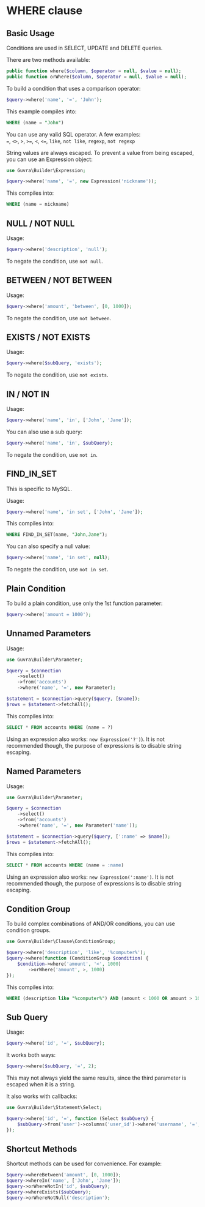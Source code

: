 # WHERE clause

## Basic Usage

Conditions are used in SELECT, UPDATE and DELETE queries.

There are two methods available:

```php
public function where($column, $operator = null, $value = null);
public function orWhere($column, $operator = null, $value = null);
```

To build a condition that uses a comparison operator:

```php
$query->where('name', '=', 'John');
```

This example compiles into:

```sql
WHERE (name = "John")
```

You can use any valid SQL operator. A few examples:  
`=`, `<>`, `>`, `>=`, `<`, `<=`, `like`, `not like`, `regexp`, `not regexp`

String values are always escaped.
To prevent a value from being escaped, you can use an Expression object:

```php
use Guvra\Builder\Expression;

$query->where('name', '=', new Expression('nickname'));
```

This compiles into:

```sql
WHERE (name = nickname)
```

## NULL / NOT NULL

Usage:

```php
$query->where('description', 'null');
```

To negate the condition, use `not null`.

## BETWEEN / NOT BETWEEN

Usage:

```php
$query->where('amount', 'between', [0, 1000]);
```

To negate the condition, use `not between`.

## EXISTS / NOT EXISTS

Usage:

```php
$query->where($subQuery, 'exists');
```

To negate the condition, use `not exists`.

## IN / NOT IN

Usage:

```php
$query->where('name', 'in', ['John', 'Jane']);
```

You can also use a sub query:

```php
$query->where('name', 'in', $subQuery);
```

To negate the condition, use `not in`.

## FIND_IN_SET

This is specific to MySQL.

Usage:

```php
$query->where('name', 'in set', ['John', 'Jane']);
```

This compiles into:

```sql
WHERE FIND_IN_SET(name, "John,Jane");
```

You can also specify a null value:

```php
$query->where('name', 'in set', null);
```

To negate the condition, use `not in set`.

## Plain Condition

To build a plain condition, use only the 1st function parameter:

```php
$query->where('amount = 1000');
```

## Unnamed Parameters

Usage:

```php
use Guvra\Builder\Parameter;

$query = $connection
    ->select()
    ->from('accounts')
    ->where('name', '=', new Parameter);

$statement = $connection->query($query, [$name]);
$rows = $statement->fetchAll();
```

This compiles into:

```sql
SELECT * FROM accounts WHERE (name = ?)
```

Using an expression also works: `new Expression('?')`).
It is not recommended though, the purpose of expressions is to disable string escaping.

## Named Parameters

Usage:

```php
use Guvra\Builder\Parameter;

$query = $connection
    ->select()
    ->from('accounts')
    ->where('name', '=', new Parameter('name'));

$statement = $connection->query($query, [':name' => $name]);
$rows = $statement->fetchAll();
```

This compiles into:

```sql
SELECT * FROM accounts WHERE (name = :name)
```

Using an expression also works: `new Expression(':name')`.
It is not recommended though, the purpose of expressions is to disable string escaping.

## Condition Group

To build complex combinations of AND/OR conditions, you can use condition groups.

```php
use Guvra\Builder\Clause\ConditionGroup;

$query->where('description', 'like', '%computer%');
$query->where(function (ConditionGroup $condition) {
    $condition->where('amount', '<', 1000)
        ->orWhere('amount', >, 1000)
});
```

This compiles into:

```sql
WHERE (description like "%computer%") AND (amount < 1000 OR amount > 1000)
```

## Sub Query

Usage:

```php
$query->where('id', '=', $subQuery);
```

It works both ways:

```php
$query->where($subQuery, '=', 2);
```

This may not always yield the same results, since the third parameter is escaped when it is a string.

It also works with callbacks:

```php
use Guvra\Builder\Statement\Select;

$query->where('id', '=', function (Select $subQuery) {
    $subQuery->from('user')->columns('user_id')->where('username', '=', 'admin');
});
```

## Shortcut Methods

Shortcut methods can be used for convenience. For example:

```php
$query->whereBetween('amount', [0, 1000]);
$query->whereIn('name', ['John', 'Jane']);
$query->orWhereNotIn('id', $subQuery);
$query->whereExists($subQuery);
$query->orWhereNotNull('description');
```
